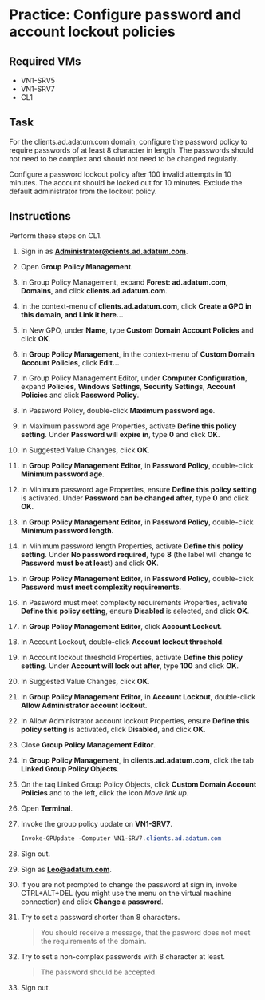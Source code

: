 # Practice: Configure password and account lockout policies

## Required VMs

* VN1-SRV5
* VN1-SRV7
* CL1

## Task

For the clients.ad.adatum.com domain, configure the password policy to require passwords of at least 8 character in length. The passwords should not need to be complex and should not need to be changed regularly.

Configure a password lockout policy after 100 invalid attempts in 10 minutes. The account should be locked out for 10 minutes. Exclude the default administrator from the lockout policy.

## Instructions

Perform these steps on CL1.

1. Sign in as **Administrator@cients.ad.adatum.com**.
1. Open **Group Policy Management**.
1. In Group Policy Management, expand **Forest: ad.adatum.com**, **Domains**, and click **clients.ad.adatum.com**.
1. In the context-menu of **clients.ad.adatum.com**, click **Create a GPO in this domain, and Link it here...**
1. In New GPO, under **Name**, type **Custom Domain Account Policies** and click **OK**.
1. In **Group Policy Management**, in the context-menu of **Custom Domain Account Policies**, click **Edit...**
1. In Group Policy Management Editor, under **Computer Configuration**, expand **Policies**, **Windows Settings**, **Security Settings**, **Account Policies** and click **Password Policy**.
1. In Password Policy, double-click **Maximum password age**.
1. In Maximum password age Properties, activate **Define this policy setting**. Under **Password will expire in**, type **0** and click **OK**.
1. In Suggested Value Changes, click **OK**.
1. In **Group Policy Management Editor**, in **Password Policy**, double-click **Minimum password age**.
1. In Minimum password age Properties, ensure **Define this policy setting** is activated. Under **Password can be changed after**, type **0** and click **OK**.
1. In **Group Policy Management Editor**, in **Password Policy**, double-click **Minimum password length**.
1. In Minimum password length Properties, activate **Define this policy setting**. Under **No password required**, type **8** (the label will change to **Password must be at least**) and click **OK**.
1. In **Group Policy Management Editor**, in **Password Policy**, double-click **Password must meet complexity requirements**.
1. In Password must meet complexity requirements Properties, activate **Define this policy setting**, ensure **Disabled** is selected, and click **OK**.
1. In **Group Policy Management Editor**, click **Account Lockout**.
1. In Account Lockout, double-click **Account lockout threshold**.
1. In Account lockout threshold Properties, activate **Define this policy setting**. Under **Account will lock out after**, type **100** and click **OK**.
1. In Suggested Value Changes, click **OK**.
1. In **Group Policy Management Editor**, in **Account Lockout**, double-click **Allow Administrator account lockout**.
1. In Allow Administrator account lockout Properties, ensure **Define this policy setting** is activated, click **Disabled**, and click **OK**.
1. Close **Group Policy Management Editor**.
1. In **Group Policy Management**, in **clients.ad.adatum.com**, click the tab **Linked Group Policy Objects**.
1. On the taq Linked Group Policy Objects, click **Custom Domain Account Policies** and to the left, click the icon *Move link up*.
1. Open **Terminal**.
1. Invoke the group policy update on **VN1-SRV7**.

    ````powershell
    Invoke-GPUpdate -Computer VN1-SRV7.clients.ad.adatum.com
    ````

1. Sign out.
1. Sign as **Leo@adatum.com**.
1. If you are not prompted to change the password at sign in, invoke CTRL+ALT+DEL (you might use the menu on the virtual machine connection) and click **Change a password**.
1. Try to set a password shorter than 8 characters.

    > You should receive a message, that the pasword does not meet the requirements of the domain.

1. Try to set a non-complex passwords with 8 character at least.

    > The password should be accepted.

1. Sign out.